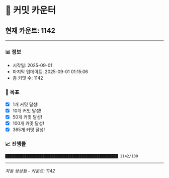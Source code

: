 # 🔢 커밋 카운터

## 현재 카운트: 1142

---

### 📊 정보
- 시작일: 2025-09-01
- 마지막 업데이트: 2025-09-01 01:15:06
- 총 커밋 수: 1142

### 🎯 목표
- [x] 1개 커밋 달성!
- [x] 10개 커밋 달성!
- [x] 50개 커밋 달성!
- [x] 100개 커밋 달성!
- [x] 365개 커밋 달성!

### 📈 진행률
```
██████████████████████████████████████████████████ 1142/100
```

---
*자동 생성됨 - 카운트: 1142*
